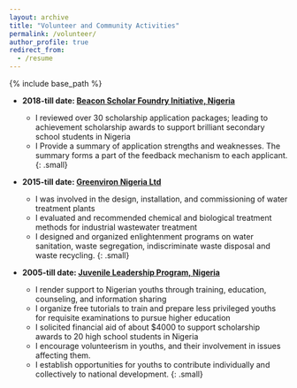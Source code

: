 ```yaml
---
layout: archive
title: "Volunteer and Community Activities"
permalink: /volunteer/
author_profile: true
redirect_from:
  - /resume
---
```


{% include base_path %}



* **2018-till date: [Beacon Scholar Foundry Initiative, Nigeria](beaconnigeria.org/)**
  * I reviewed over 30 scholarship application packages; leading to achievement scholarship awards to support brilliant secondary school students in Nigeria
  * I Provide a summary of application strengths and weaknesses. The summary forms a part of the feedback mechanism to each applicant.
  {: .small}

* **2015-till date: [Greenviron Nigeria Ltd](https://greenviron.wordpress.com/about/)**
  * I was involved in the design, installation, and commissioning of water treatment plants
  * I evaluated and recommended chemical and biological treatment methods for industrial wastewater treatment
  * I designed and organized enlightenment programs on water sanitation, waste segregation, indiscriminate waste disposal and waste recycling.
  {: .small}
  
* **2005-till date: [Juvenile Leadership Program, Nigeria](https://orgs.tigweb.org/life-vanguard-youth-forumngonigeria)**
  * I render support to Nigerian youths through training, education, counseling, and information sharing
  * I organize free tutorials to train and prepare less privileged youths for requisite examinations to pursue higher education
  *	I solicited financial aid of about $4000 to support scholarship awards to 20 high school students in Nigeria
  *	I encourage volunteerism in youths, and their involvement in issues affecting them.
  *	I establish opportunities for youths to contribute individually and collectively to national development.
  {: .small}

